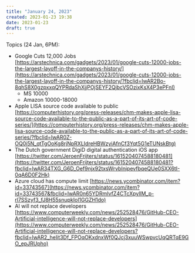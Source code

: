 ```yaml
---
title: "January 24, 2023"
created: 2023-01-23 19:38
date: 2023-01-23
draft: true
---
```


Topics (24 Jan, 6PM): 
* Google Cuts 12,000 Jobs [https://arstechnica.com/gadgets/2023/01/google-cuts-12000-jobs-the-largest-layoff-in-the-companys-history/](https://arstechnica.com/gadgets/2023/01/google-cuts-12000-jobs-the-largest-layoff-in-the-companys-history/?fbclid=IwAR2Bo-8qhS8X0gzpxxqQYPRdaShXjjPOjSEYF2QjbcVSOzixKsX4P3ePFnI) 
  * MS 10000
  * Amazon 10000-18000
* Apple LISA source code available to public [https://computerhistory.org/press-releases/chm-makes-apple-lisa-source-code-available-to-the-public-as-a-part-of-its-art-of-code-series/](https://computerhistory.org/press-releases/chm-makes-apple-lisa-source-code-available-to-the-public-as-a-part-of-its-art-of-code-series/?fbclid=IwAR0Z-OQ0i5N_qtTgOoKg8rjNpRXLIdreHBWzyiAfnCf3Yqt5G1eTUNskBtg) 
* The Dutch government DigiD digital authentication iOS app [https://twitter.com/JeroenFrijters/status/1615204074588180481](https://twitter.com/JeroenFrijters/status/1615204074588180481?fbclid=IwAR34TXG_G6D_Oef9njx92txsWrvbInipevfbqeQUe0SXX6tI-0qA6D0F2Hk) 
* Azure cloud has compute limit [https://news.ycombinator.com/item?id=33743567](https://news.ycombinator.com/item?id=33743567&fbclid=IwAR0n65YDRmIvfZ4CTcXpyllM_p-rl7SSzyf3_fJ8H55snupkIol1GGZH1do) 
* AI will not replace developers [https://www.computerweekly.com/news/252528476/GitHub-CEO-Artificial-intelligence-will-not-replace-developers](https://www.computerweekly.com/news/252528476/GitHub-CEO-Artificial-intelligence-will-not-replace-developers?fbclid=IwAR2_heIit3Df_FPOqOKxdnxWf0QJcj3xuuWSwpvcUqQRTqE9GO_epJRUpho)